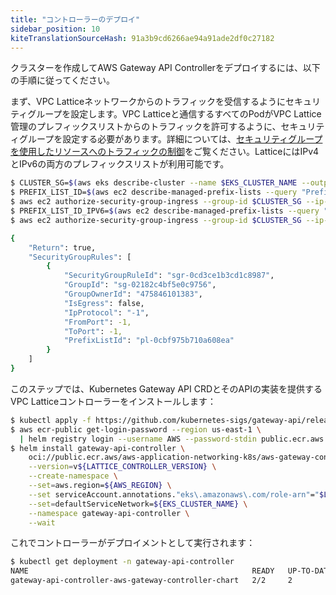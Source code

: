 ```yaml
---
title: "コントローラーのデプロイ"
sidebar_position: 10
kiteTranslationSourceHash: 91a3b9cd6266ae94a91ade2df0c27182
---
```


クラスターを作成してAWS Gateway API Controllerをデプロイするには、以下の手順に従ってください。

まず、VPC Latticeネットワークからのトラフィックを受信するようにセキュリティグループを設定します。VPC Latticeと通信するすべてのPodがVPC Lattice管理のプレフィックスリストからのトラフィックを許可するように、セキュリティグループを設定する必要があります。詳細については、[セキュリティグループを使用したリソースへのトラフィックの制御](https://docs.aws.amazon.com/vpc/latest/userguide/VPC_SecurityGroups.html)をご覧ください。LatticeにはIPv4とIPv6の両方のプレフィックスリストが利用可能です。

```bash
$ CLUSTER_SG=$(aws eks describe-cluster --name $EKS_CLUSTER_NAME --output json| jq -r '.cluster.resourcesVpcConfig.clusterSecurityGroupId')
$ PREFIX_LIST_ID=$(aws ec2 describe-managed-prefix-lists --query "PrefixLists[?PrefixListName=="\'com.amazonaws.$AWS_REGION.vpc-lattice\'"].PrefixListId" | jq -r '.[]')
$ aws ec2 authorize-security-group-ingress --group-id $CLUSTER_SG --ip-permissions "PrefixListIds=[{PrefixListId=${PREFIX_LIST_ID}}],IpProtocol=-1"
$ PREFIX_LIST_ID_IPV6=$(aws ec2 describe-managed-prefix-lists --query "PrefixLists[?PrefixListName=="\'com.amazonaws.$AWS_REGION.ipv6.vpc-lattice\'"].PrefixListId" | jq -r '.[]')
$ aws ec2 authorize-security-group-ingress --group-id $CLUSTER_SG --ip-permissions "PrefixListIds=[{PrefixListId=${PREFIX_LIST_ID_IPV6}}],IpProtocol=-1"

{
    "Return": true,
    "SecurityGroupRules": [
        {
            "SecurityGroupRuleId": "sgr-0cd3ce1b3cd1c8987",
            "GroupId": "sg-02182c4bf5e0c9756",
            "GroupOwnerId": "475846101383",
            "IsEgress": false,
            "IpProtocol": "-1",
            "FromPort": -1,
            "ToPort": -1,
            "PrefixListId": "pl-0cbf975b710a608ea"
        }
    ]
}
```

このステップでは、Kubernetes Gateway API CRDとそのAPIの実装を提供するVPC Latticeコントローラーをインストールします：

```bash wait=30
$ kubectl apply -f https://github.com/kubernetes-sigs/gateway-api/releases/download/v1.2.0/standard-install.yaml
$ aws ecr-public get-login-password --region us-east-1 \
  | helm registry login --username AWS --password-stdin public.ecr.aws
$ helm install gateway-api-controller \
    oci://public.ecr.aws/aws-application-networking-k8s/aws-gateway-controller-chart \
    --version=v${LATTICE_CONTROLLER_VERSION} \
    --create-namespace \
    --set=aws.region=${AWS_REGION} \
    --set serviceAccount.annotations."eks\.amazonaws\.com/role-arn"="$LATTICE_IAM_ROLE" \
    --set=defaultServiceNetwork=${EKS_CLUSTER_NAME} \
    --namespace gateway-api-controller \
    --wait
```

これでコントローラーがデプロイメントとして実行されます：

```bash
$ kubectl get deployment -n gateway-api-controller
NAME                                                  READY   UP-TO-DATE   AVAILABLE   AGE
gateway-api-controller-aws-gateway-controller-chart   2/2     2            2           24s
```
